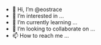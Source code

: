 - 👋 Hi, I’m @eostrace
- 👀 I’m interested in ...
- 🌱 I’m currently learning ...
- 💞️ I’m looking to collaborate on ...
- 📫 How to reach me ...

<!---
eostrace/eostrace is a ✨ special ✨ repository because its `README.md` (this file) appears on your GitHub profile.
You can click the Preview link to take a look at your changes.
--->
